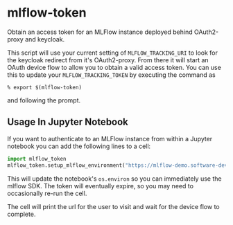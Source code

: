 # mlflow-token
Obtain an access token for an MLFlow instance deployed behind OAuth2-proxy and
keycloak. 

This script will use your current setting of `MLFLOW_TRACKING_URI` to look for
the keycloak redirect from it's OAuth2-proxy. From there it will start an
OAuth device flow to allow you to obtain a valid access token. You can use this
to update your `MLFLOW_TRACKING_TOKEN` by executing the command as
```shell
% export $(mlflow-token)
```
and following the prompt.

## Usage In Jupyter Notebook
If you want to authenticate to an MLFlow instance from within a Jupyter notebook
you can add the following lines to a cell:
```python
import mlflow_token
mlflow_token.setup_mlflow_environment("https://mlflow-demo.software-dev.ncsa.illinois.edu")
```
This will update the notebook's `os.environ` so you can immediately use the 
mlflow SDK. The token will eventually expire, so you may need to occasionally 
re-run the cell.

The cell will print the url for the user to visit and wait for the device
flow to complete.
